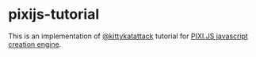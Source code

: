 # pixijs-tutorial
This is an implementation of [@kittykatattack](https://github.com/kittykatattack/learningPixi#collision) tutorial for [PIXI.JS javascript creation engine](https://github.com/pixijs/pixi.js).
        
